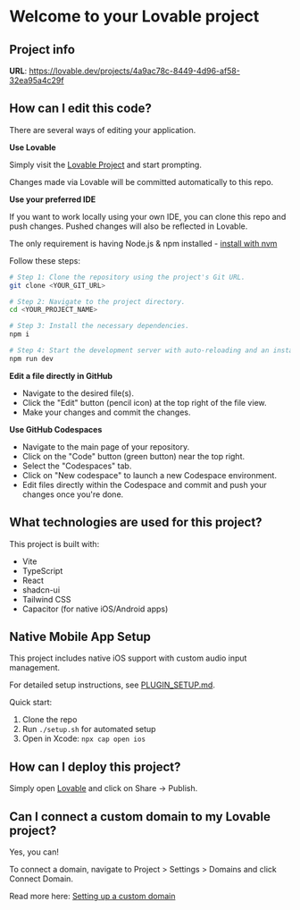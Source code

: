 # Welcome to your Lovable project

## Project info

**URL**: https://lovable.dev/projects/4a9ac78c-8449-4d96-af58-32ea95a4c29f

## How can I edit this code?

There are several ways of editing your application.

**Use Lovable**

Simply visit the [Lovable Project](https://lovable.dev/projects/4a9ac78c-8449-4d96-af58-32ea95a4c29f) and start prompting.

Changes made via Lovable will be committed automatically to this repo.

**Use your preferred IDE**

If you want to work locally using your own IDE, you can clone this repo and push changes. Pushed changes will also be reflected in Lovable.

The only requirement is having Node.js & npm installed - [install with nvm](https://github.com/nvm-sh/nvm#installing-and-updating)

Follow these steps:

```sh
# Step 1: Clone the repository using the project's Git URL.
git clone <YOUR_GIT_URL>

# Step 2: Navigate to the project directory.
cd <YOUR_PROJECT_NAME>

# Step 3: Install the necessary dependencies.
npm i

# Step 4: Start the development server with auto-reloading and an instant preview.
npm run dev
```

**Edit a file directly in GitHub**

- Navigate to the desired file(s).
- Click the "Edit" button (pencil icon) at the top right of the file view.
- Make your changes and commit the changes.

**Use GitHub Codespaces**

- Navigate to the main page of your repository.
- Click on the "Code" button (green button) near the top right.
- Select the "Codespaces" tab.
- Click on "New codespace" to launch a new Codespace environment.
- Edit files directly within the Codespace and commit and push your changes once you're done.

## What technologies are used for this project?

This project is built with:

- Vite
- TypeScript
- React
- shadcn-ui
- Tailwind CSS
- Capacitor (for native iOS/Android apps)

## Native Mobile App Setup

This project includes native iOS support with custom audio input management.

For detailed setup instructions, see [PLUGIN_SETUP.md](./PLUGIN_SETUP.md).

Quick start:
1. Clone the repo
2. Run `./setup.sh` for automated setup
3. Open in Xcode: `npx cap open ios`

## How can I deploy this project?

Simply open [Lovable](https://lovable.dev/projects/4a9ac78c-8449-4d96-af58-32ea95a4c29f) and click on Share -> Publish.

## Can I connect a custom domain to my Lovable project?

Yes, you can!

To connect a domain, navigate to Project > Settings > Domains and click Connect Domain.

Read more here: [Setting up a custom domain](https://docs.lovable.dev/tips-tricks/custom-domain#step-by-step-guide)
